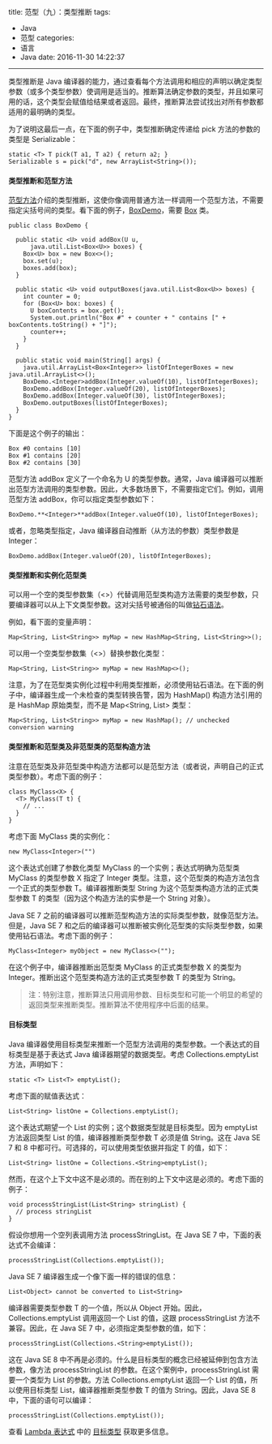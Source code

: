title: 范型（九）：类型推断
tags:
  - Java
  - 范型
categories:
  - 语言
  - Java
date: 2016-11-30 14:22:37
---


类型推断是 Java 编译器的能力，通过查看每个方法调用和相应的声明以确定类型参数（或多个类型参数）使调用是适当的。推断算法确定参数的类型，并且如果可用的话，这个类型会赋值给结果或者返回。最终，推断算法尝试找出对所有参数都适用的最明确的类型。

<!-- more -->

为了说明这最后一点，在下面的例子中，类型推断确定传递给 pick 方法的参数的类型是 Serializable：

    static <T> T pick(T a1, T a2) { return a2; }
    Serializable s = pick("d", new ArrayList<String>());

#### 类型推断和范型方法

[范型方法](http://docs.oracle.com/javase/tutorial/java/generics/methods.html)介绍的类型推断，这使你像调用普通方法一样调用一个范型方法，不需要指定尖括号间的类型。看下面的例子，[BoxDemo](http://docs.oracle.com/javase/tutorial/displayCode.html?code=http://docs.oracle.com/javase/tutorial/java/generics/examples/BoxDemo.java)，需要 [Box](http://docs.oracle.com/javase/tutorial/displayCode.html?code=http://docs.oracle.com/javase/tutorial/java/generics/examples/Box.java) 类。

    public class BoxDemo {

      public static <U> void addBox(U u, 
          java.util.List<Box<U>> boxes) {
        Box<U> box = new Box<>();
        box.set(u);
        boxes.add(box);
      }

      public static <U> void outputBoxes(java.util.List<Box<U>> boxes) {
        int counter = 0;
        for (Box<U> box: boxes) {
          U boxContents = box.get();
          System.out.println("Box #" + counter + " contains [" + boxContents.toString() + "]");
          counter++;
        }
      }

      public static void main(String[] args) {
        java.util.ArrayList<Box<Integer>> listOfIntegerBoxes = new java.util.ArrayList<>();
        BoxDemo.<Integer>addBox(Integer.valueOf(10), listOfIntegerBoxes);
        BoxDemo.addBox(Integer.valueOf(20), listOfIntegerBoxes);
        BoxDemo.addBox(Integer.valueOf(30), listOfIntegerBoxes);
        BoxDemo.outputBoxes(listOfIntegerBoxes);
      }
    }

下面是这个例子的输出：

    Box #0 contains [10]
    Box #1 contains [20]
    Box #2 contains [30]

范型方法 addBox 定义了一个命名为 U 的类型参数。通常，Java 编译器可以推断出范型方法调用的类型参数。因此，大多数场景下，不需要指定它们。例如，调用范型方法 addBox，你可以指定类型参数如下：

    BoxDemo.**<Integer>**addBox(Integer.valueOf(10), listOfIntegerBoxes);

或者，忽略类型指定，Java 编译器自动推断（从方法的参数）类型参数是 Integer：

    BoxDemo.addBox(Integer.valueOf(20), listOfIntegerBoxes);

#### 类型推断和实例化范型类

可以用一个空的类型参数集（<>）代替调用范型类构造方法需要的类型参数，只要编译器可以从上下文类型参数。这对尖括号被通俗的叫做[钻石语法](http://docs.oracle.com/javase/tutorial/java/generics/types.html#diamond)。

例如，看下面的变量声明：

    Map<String, List<String>> myMap = new HashMap<String, List<String>>();

可以用一个空类型参数集（<>）替换参数化类型：

    Map<String, List<String>> myMap = new HashMap<>();

注意，为了在范型类实例化过程中利用类型推断，必须使用钻石语法。在下面的例子中，编译器生成一个未检查的类型转换告警，因为 HashMap() 构造方法引用的是 HashMap 原始类型，而不是 Map<String, List<String>> 类型：

    Map<String, List<String>> myMap = new HashMap(); // unchecked conversion warning

#### 类型推断和范型类及非范型类的范型构造方法

注意在范型类及非范型类中构造方法都可以是范型方法（或者说，声明自己的正式类型参数）。考虑下面的例子：

    class MyClass<X> {
      <T> MyClass(T t) {
        // ...
      }
    }

考虑下面 MyClass 类的实例化：

    new MyClass<Integer>("")

这个表达式创建了参数化类型 MyClass<Integer> 的一个实例；表达式明确为范型类 MyClass<X> 的类型参数 X 指定了 Integer 类型。注意，这个范型类的构造方法包含一个正式的类型参数 T。编译器推断类型 String 为这个范型类构造方法的正式类型参数 T 的类型（因为这个构造方法的实参是一个 String 对象）。

Java SE 7 之前的编译器可以推断范型构造方法的实际类型参数，就像范型方法。但是，Java SE 7 和之后的编译器可以推断被实例化范型类的实际类型参数，如果使用钻石语法。考虑下面的例子：

    MyClass<Integer> myObject = new MyClass<>("");

在这个例子中，编译器推断出范型类 MyClass<X> 的正式类型参数 X 的类型为 Integer。推断出这个范型类构造方法的正式类型参数 T 的类型为 String。

> 注：特别注意，推断算法只用调用参数、目标类型和可能一个明显的希望的返回类型来推断类型。推断算法不使用程序中后面的结果。

#### 目标类型

Java 编译器使用目标类型来推断一个范型方法调用的类型参数。一个表达式的目标类型是基于表达式 Java 编译器期望的数据类型。考虑 Collections.emptyList 方法，声明如下：

    static <T> List<T> emptyList();

考虑下面的赋值表达式：

    List<String> listOne = Collections.emptyList();

这个表达式期望一个 List<String> 的实例；这个数据类型就是目标类型。因为 emptyList 方法返回类型 List<T> 的值，编译器推断类型参数 T 必须是值 String。这在 Java SE 7 和 8 中都可行。可选择的，可以使用类型依据并指定 T 的值，如下：

    List<String> listOne = Collections.<String>emptyList();

然而，在这个上下文中这不是必须的。而在别的上下文中这是必须的。考虑下面的例子：

    void processStringList(List<String> stringList) {
      // process stringList
    }

假设你想用一个空列表调用方法 processStringList。在 Java SE 7 中，下面的表达式不会编译：

    processStringList(Collections.emptyList());

Java SE 7 编译器生成一个像下面一样的错误的信息：

    List<Object> cannot be converted to List<String>

编译器需要类型参数 T 的一个值，所以从 Object 开始。因此，Collections.emptyList 调用返回一个 List<Object> 的值，这跟 processStringList 方法不兼容。因此，在 Java SE 7 中，必须指定类型参数的值，如下：

    processStringList(Collections.<String>emptyList());

这在 Java SE 8 中不再是必须的。什么是目标类型的概念已经被延伸到包含方法参数，像方法 processStringList 的参数。在这个案例中，processStringList 需要一个类型为 List<String> 的参数。方法 Collections.emptyList 返回一个 List<T> 的值，所以使用目标类型 List<String>，编译器推断类型参数 T 的值为 String。因此，Java SE 8 中，下面的语句可以编译：

    processStringList(Collections.emptyList());

查看 [Lambda 表达式](http://docs.oracle.com/javase/tutorial/java/javaOO/lambdaexpressions.html) 中的 [目标类型](http://docs.oracle.com/javase/tutorial/java/javaOO/lambdaexpressions.html#target-typing) 获取更多信息。
